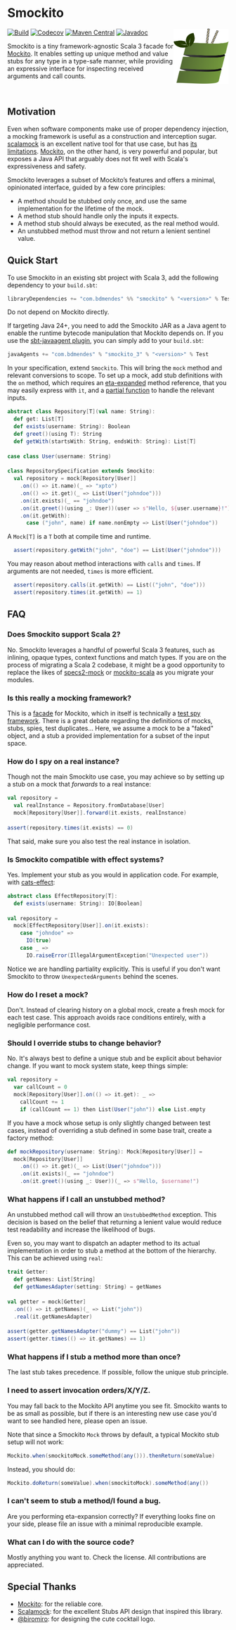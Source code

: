 # Smockito

<img src="./assets/logo.svg" width="125" height="125" align="right">

[![Build](https://img.shields.io/github/actions/workflow/status/bdmendes/smockito/ci.yml)](https://github.com/bdmendes/smockito/actions)
[![Codecov](https://img.shields.io/codecov/c/github/bdmendes/smockito/master)](https://app.codecov.io/gh/bdmendes/smockito)
[![Maven Central](https://img.shields.io/maven-central/v/com.bdmendes/smockito_3)](https://central.sonatype.com/artifact/com.bdmendes/smockito_3/overview)
[![Javadoc](https://javadoc.io/badge2/com.bdmendes/smockito_3/javadoc.svg)](https://javadoc.io/doc/com.bdmendes/smockito_3)

Smockito is a tiny framework-agnostic Scala 3 facade for [Mockito](https://github.com/mockito/mockito). It enables setting up unique method and value stubs for any type in a type-safe manner, while providing an expressive interface for inspecting received arguments and call counts.

<br clear="right">

## Motivation

Even when software components make use of proper dependency injection, a mocking framework is useful as a construction and interception sugar. [scalamock](https://scalamock.org/) is an excellent native tool for that use case, but has [its limitations](https://scalamock.org/faq#what-is-not-mockable). [Mockito](https://github.com/mockito/mockito), on the other hand, is very powerful and popular, but exposes a Java API that arguably does not fit well with Scala's expressiveness and safety.

Smockito leverages a subset of Mockito’s features and offers a minimal, opinionated interface, guided by a few core principles:

- A method should be stubbed only once, and use the same implementation for the lifetime of the mock.
- A method stub should handle only the inputs it expects.
- A method stub should always be executed, as the real method would.
- An unstubbed method must throw and not return a lenient sentinel value.

## Quick Start

To use Smockito in an existing sbt project with Scala 3, add the following dependency to your
`build.sbt`:

```scala
libraryDependencies += "com.bdmendes" %% "smockito" % "<version>" % Test
```

Do not depend on Mockito directly.

If targeting Java 24+, you need to add the Smockito JAR as a Java agent to enable the runtime bytecode manipulation that Mockito depends on. If you use the [sbt-javaagent plugin](https://github.com/sbt/sbt-javaagent), you can simply add to your `build.sbt`:

```scala
javaAgents += "com.bdmendes" % "smockito_3" % "<version>" % Test
```

In your specification, extend `Smockito`. This will bring the `mock` method and relevant conversions to scope. To set up a mock, add stub definitions with the `on` method, which requires an [eta-expanded](https://docs.scala-lang.org/scala3/book/fun-eta-expansion.html) method reference, that you may easily express with `it`, and a [partial function](https://docs.scala-lang.org/scala3/book/fun-partial-functions.html) to handle the relevant inputs.

```scala
abstract class Repository[T](val name: String):
  def get: List[T]
  def exists(username: String): Boolean
  def greet()(using T): String
  def getWith(startsWith: String, endsWith: String): List[T]

case class User(username: String)

class RepositorySpecification extends Smockito:
  val repository = mock[Repository[User]]
    .on(() => it.name)(_ => "xpto")
    .on(() => it.get)(_ => List(User("johndoe")))
    .on(it.exists)(_ == "johndoe")
    .on(it.greet()(using _: User))(user => s"Hello, ${user.username}!")
    .on(it.getWith):
      case ("john", name) if name.nonEmpty => List(User("johndoe"))
```

A `Mock[T]` is a `T` both at compile time and runtime.

```scala
  assert(repository.getWith("john", "doe") == List(User("johndoe")))
```

You may reason about method interactions with `calls` and `times`. If arguments are not needed, `times` is more efficient.

```scala
  assert(repository.calls(it.getWith) == List(("john", "doe")))
  assert(repository.times(it.getWith) == 1)
```

## FAQ

### Does Smockito support Scala 2?

No. Smockito leverages a handful of powerful Scala 3 features, such as inlining, opaque types, context functions and match types. If you are on the process of migrating a Scala 2 codebase, it might be a good opportunity to replace the likes of [specs2-mock](https://mvnrepository.com/artifact/org.specs2/specs2-mock) or [mockito-scala](https://github.com/mockito/mockito-scala) as you migrate your modules.

### Is this really a mocking framework?

This is a [facade](https://en.m.wikipedia.org/wiki/Facade_pattern) for Mockito, which in itself is technically a [test spy framework](https://github.com/mockito/mockito/wiki/FAQ#is-it-really-a-mocking-framework). There is a great debate regarding the definitions of mocks, stubs, spies, test duplicates... Here, we assume a mock to be a "faked" object, and a stub a provided implementation for a subset of the input space.

### How do I spy on a real instance?

Though not the main Smockito use case, you may achieve so by setting up a stub on a mock that *forwards* to a real instance:

```scala
val repository =
  val realInstance = Repository.fromDatabase[User]
  mock[Repository[User]].forward(it.exists, realInstance)

assert(repository.times(it.exists) == 0)
```

That said, make sure you also test the real instance in isolation.

### Is Smockito compatible with effect systems?

Yes. Implement your stub as you would in application code. For example, with [cats-effect](https://github.com/typelevel/cats-effect):

```scala
abstract class EffectRepository[T]:
  def exists(username: String): IO[Boolean]

val repository =
  mock[EffectRepository[User]].on(it.exists):
    case "johndoe" =>
      IO(true)
    case _ =>
      IO.raiseError(IllegalArgumentException("Unexpected user"))
```

Notice we are handling partiality explicitly. This is useful if you don't want Smockito to throw `UnexpectedArguments` behind the scenes.

### How do I reset a mock?

Don't. Instead of clearing history on a global mock, create a fresh mock for each test case. This approach avoids race conditions entirely, with a negligible performance cost.

### Should I override stubs to change behavior?

No. It's always best to define a unique stub and be explicit about behavior change. If you want to mock system state, keep things simple:

```scala
val repository = 
  var callCount = 0
  mock[Repository[User]].on(() => it.get): _ =>
    callCount += 1
    if (callCount == 1) then List(User("john")) else List.empty
```

If you have a mock whose setup is only slightly changed between test cases, instead of overriding a stub defined in some base trait, create a factory method:

```scala
def mockRepository(username: String): Mock[Repository[User]] =
  mock[Repository[User]]
    .on(() => it.get)(_ => List(User("johndoe")))
    .on(it.exists)(_ == "johndoe")
    .on(it.greet()(using _: User))(_ => s"Hello, $username!")
```

### What happens if I call an unstubbed method?

An unstubbed method call will throw an `UnstubbedMethod` exception. This decision is based on the belief that returning a lenient value would reduce test readability and increase the likelihood of bugs.

Even so, you may want to dispatch an adapter method to its actual implementation in order to stub a method at the bottom of the hierarchy. This can be achieved using `real`:

```scala
trait Getter:
  def getNames: List[String]
  def getNamesAdapter(setting: String) = getNames

val getter = mock[Getter]
  .on(() => it.getNames)(_ => List("john"))
  .real(it.getNamesAdapter)

assert(getter.getNamesAdapter("dummy") == List("john"))
assert(getter.times(() => it.getNames) == 1)
```

### What happens if I stub a method more than once?

The last stub takes precedence. If possible, follow the unique stub principle.

### I need to assert invocation orders/X/Y/Z.

You may fall back to the Mockito API anytime you see fit. Smockito wants to be as small as possible, but if there is an interesting new use case you'd want to see handled here, please open an issue.

Note that since a Smockito `Mock` throws by default, a typical Mockito stub setup will not work:

```scala
Mockito.when(smockitoMock.someMethod(any())).thenReturn(someValue)
```

Instead, you should do:

```scala
Mockito.doReturn(someValue).when(smockitoMock).someMethod(any())
```

### I can't seem to stub a method/I found a bug.

Are you performing eta-expansion correctly? If everything looks fine on your side, please file an issue with a minimal reproducible example.

### What can I do with the source code?

Mostly anything you want to. Check the license. All contributions are appreciated.

## Special Thanks

- [Mockito](https://github.com/mockito/mockito): for the reliable core.
- [Scalamock](https://scalamock.org/): for the excellent Stubs API design that inspired this library.
- [@biromiro](https://github.com/biromiro): for designing the cute cocktail logo.
